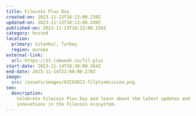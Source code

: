 ```yaml
---
title: Filecoin Plus Day
created-on: 2023-11-13T18:13:00.239Z
updated-on: 2023-11-13T18:13:00.249Z
published-on: 2023-11-13T18:13:00.256Z
category: hosted
location:
  primary: Istanbul, Turkey
  region: europe
external-link:
  url: https://23.labweek.io/fil-plus
start-date: 2023-11-14T19:30:00.264Z
end-date: 2023-11-14T22:00:00.270Z
image:
  src: /assets/images/03292023-filplusmission.png
seo:
  description:
    Celebrate Filecoin Plus Day and learn about the latest updates and
    innovations in the Filecoin ecosystem.
---
```

